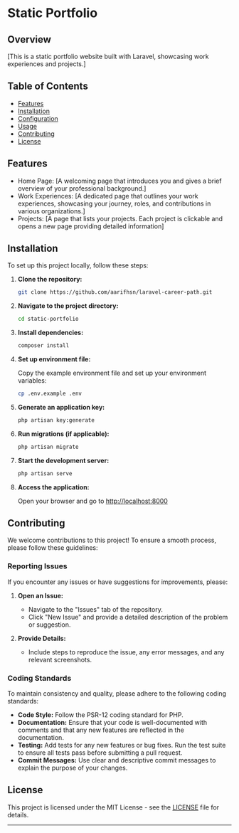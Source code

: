 # Static Portfolio

## Overview

[This is a static portfolio website built with Laravel, showcasing work experiences and projects.]

## Table of Contents

-   [Features](#features)
-   [Installation](#installation)
-   [Configuration](#configuration)
-   [Usage](#usage)
-   [Contributing](#contributing)
-   [License](#license)

## Features

-   Home Page: [A welcoming page that introduces you and gives a brief overview of your professional background.]
-   Work Experiences: [A dedicated page that outlines your work experiences, showcasing your journey, roles, and contributions in various organizations.]
-   Projects: [A page that lists your projects. Each project is clickable and opens a new page providing detailed information]

## Installation

To set up this project locally, follow these steps:

1. **Clone the repository:**

    ```bash
    git clone https://github.com/aarifhsn/laravel-career-path.git
    ```

2. **Navigate to the project directory:**

    ```bash
    cd static-portfolio
    ```

3. **Install dependencies:**

    ```bash
    composer install
    ```

4. **Set up environment file:**

    Copy the example environment file and set up your environment variables:

    ```bash
    cp .env.example .env
    ```

5. **Generate an application key:**

    ```bash
    php artisan key:generate
    ```

6. **Run migrations (if applicable):**

    ```bash
    php artisan migrate
    ```

7. **Start the development server:**

    ```bash
    php artisan serve
    ```

8. **Access the application:**

    Open your browser and go to [http://localhost:8000](http://localhost:8000)

## Contributing

We welcome contributions to this project! To ensure a smooth process, please follow these guidelines:

### Reporting Issues

If you encounter any issues or have suggestions for improvements, please:

1. **Open an Issue:**

    - Navigate to the "Issues" tab of the repository.
    - Click "New Issue" and provide a detailed description of the problem or suggestion.

2. **Provide Details:**
    - Include steps to reproduce the issue, any error messages, and any relevant screenshots.

### Coding Standards

To maintain consistency and quality, please adhere to the following coding standards:

-   **Code Style:** Follow the PSR-12 coding standard for PHP.
-   **Documentation:** Ensure that your code is well-documented with comments and that any new features are reflected in the documentation.
-   **Testing:** Add tests for any new features or bug fixes. Run the test suite to ensure all tests pass before submitting a pull request.
-   **Commit Messages:** Use clear and descriptive commit messages to explain the purpose of your changes.

## License

This project is licensed under the MIT License - see the [LICENSE](LICENSE) file for details.

---

